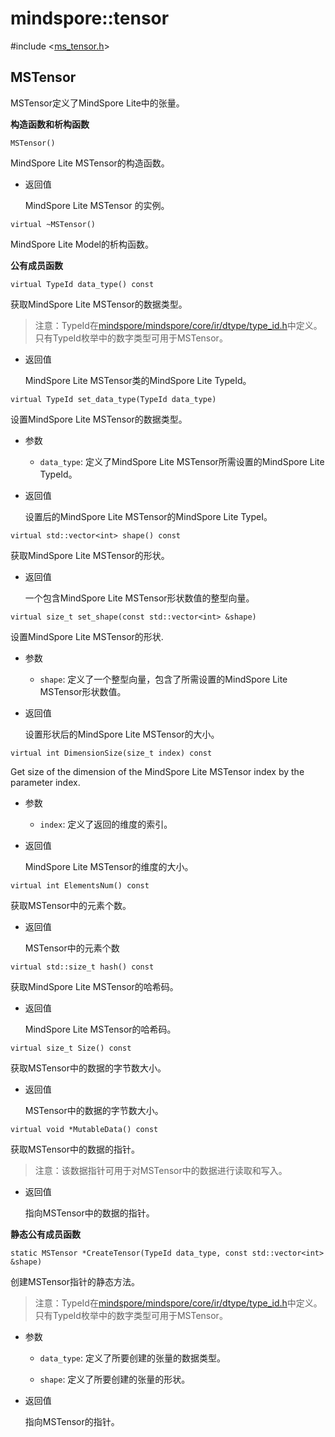 # mindspore::tensor

#include &lt;[ms_tensor.h](https://gitee.com/mindspore/mindspore/blob/master/mindspore/lite/include/ms_tensor.h)&gt;


## MSTensor

MSTensor定义了MindSpore Lite中的张量。

**构造函数和析构函数**
```
MSTensor()
```
MindSpore Lite MSTensor的构造函数。

- 返回值

    MindSpore Lite MSTensor 的实例。
    
```
virtual ~MSTensor()
```
MindSpore Lite Model的析构函数。

**公有成员函数**

```
virtual TypeId data_type() const
```
获取MindSpore Lite MSTensor的数据类型。

> 注意：TypeId在[mindspore/mindspore/core/ir/dtype/type_id\.h](https://gitee.com/mindspore/mindspore/blob/master/mindspore/core/ir/dtype/type_id.h)中定义。只有TypeId枚举中的数字类型可用于MSTensor。

- 返回值

    MindSpore Lite MSTensor类的MindSpore Lite TypeId。

```
virtual TypeId set_data_type(TypeId data_type)
```
设置MindSpore Lite MSTensor的数据类型。

- 参数

    - `data_type`: 定义了MindSpore Lite MSTensor所需设置的MindSpore Lite TypeId。

- 返回值

    设置后的MindSpore Lite MSTensor的MindSpore Lite TypeI。

```
virtual std::vector<int> shape() const
```
获取MindSpore Lite MSTensor的形状。

- 返回值

    一个包含MindSpore Lite MSTensor形状数值的整型向量。

```
virtual size_t set_shape(const std::vector<int> &shape)
```
设置MindSpore Lite MSTensor的形状.

- 参数

    - `shape`: 定义了一个整型向量，包含了所需设置的MindSpore Lite MSTensor形状数值。

- 返回值

    设置形状后的MindSpore Lite MSTensor的大小。

```
virtual int DimensionSize(size_t index) const
```
Get size of the dimension of the MindSpore Lite MSTensor index by the parameter index.

- 参数

    - `index`: 定义了返回的维度的索引。

- 返回值

    MindSpore Lite MSTensor的维度的大小。

```
virtual int ElementsNum() const
```
获取MSTensor中的元素个数。

- 返回值

    MSTensor中的元素个数

```
virtual std::size_t hash() const
```
获取MindSpore Lite MSTensor的哈希码。

- 返回值

    MindSpore Lite MSTensor的哈希码。

```
virtual size_t Size() const
```
获取MSTensor中的数据的字节数大小。

- 返回值

    MSTensor中的数据的字节数大小。
    

```
virtual void *MutableData() const
```
获取MSTensor中的数据的指针。

> 注意：该数据指针可用于对MSTensor中的数据进行读取和写入。

- 返回值

    指向MSTensor中的数据的指针。

**静态公有成员函数**

```
static MSTensor *CreateTensor(TypeId data_type, const std::vector<int> &shape)
```
创建MSTensor指针的静态方法。

> 注意：TypeId在[mindspore/mindspore/core/ir/dtype/type_id\.h](https://gitee.com/mindspore/mindspore/blob/master/mindspore/core/ir/dtype/type_id.h)中定义。只有TypeId枚举中的数字类型可用于MSTensor。

- 参数

    - `data_type`: 定义了所要创建的张量的数据类型。

    - `shape`: 定义了所要创建的张量的形状。

- 返回值

    指向MSTensor的指针。